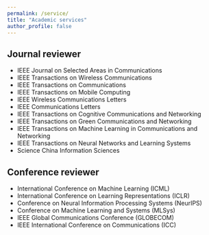 ```yaml
---
permalink: /service/
title: "Academic services"
author_profile: false
---
```


## Journal reviewer

* IEEE Journal on Selected Areas in Communications
* IEEE Transactions on Wireless Communications
* IEEE Transactions on Communications
* IEEE Transactions on Mobile Computing
* IEEE Wireless Communications Letters
* IEEE Communications Letters
* IEEE Transactions on Cognitive Communications and Networking
* IEEE Transactions on Green Communications and Networking
* IEEE Transactions on Machine Learning in Communications and Networking
* IEEE Transactions on Neural Networks and Learning Systems
* Science China Information Sciences 

## Conference reviewer

* International Conference on Machine Learning (ICML)
* International Conference on Learning Representations (ICLR)
* Conference on Neural Information Processing Systems (NeurIPS)
* Conference on Machine Learning and Systems (MLSys)
* IEEE Global Communications Conference (GLOBECOM)
* IEEE International Conference on Communications (ICC)